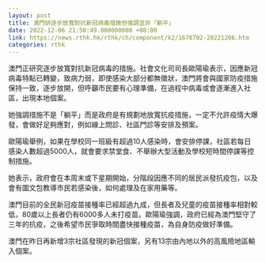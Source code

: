 ```yaml
---
layout: post
title: 澳門研逐步放寬對抗新冠病毒措施但強調並非「躺平」
date: 2022-12-06 21:50:49.000000000 +08:00
link: https://news.rthk.hk/rthk/ch/component/k2/1678702-20221206.htm
categories: rthk
---
```


澳門正研究逐步放寬對抗新冠病毒的措施。社會文化司司長歐陽瑜表示，因應新冠病毒特點已轉變，致病力弱，即使感染大部分都無徵狀，澳門將會與國家防疫措施保持一致，逐步放開，但呼籲市民要有心理準備，在過程中病毒或會逐漸進入社區，出現本地個案。

她強調措施不是「躺平」而是政府是有規劃地放寬抗疫措施，一定不允許疫情大爆發，會做好足夠應對，例如線上問診、社區門診等安排及預案。

歐陽瑜舉例，如果在學校同一班級有超過10人感染時，會安排停課，社區若每日感染人數超過5000人，就會要求禁堂食、不舉辦大型活動及學校短時間停課等控制措施。

她表示，政府會在本周末或下星期開始，分階段因應不同的居民派發抗疫包，以及會有圖文包教導市民若感染後，如何處理及在家用藥等。

澳門目前的全民新冠疫苗接種率已經超過九成，但長者及兒童的疫苗接種率相對較低，80歲以上長者仍有6000多人未打疫苗。歐陽瑜強調，政府已經為澳門堅守了三年的抗疫，之後希望市民爭取時間盡快接種疫苗，為自身防疫做好準備。

澳門在昨日再新增3宗社區發現的新冠個案，另有13宗由內地以外的高風險地區輸入個案。
